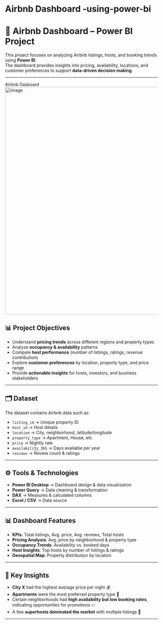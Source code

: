 # Airbnb Dashboard -using-power-bi
# 🏡 Airbnb Dashboard – Power BI Project

This project focuses on analyzing Airbnb listings, hosts, and booking trends using **Power BI**.  
The dashboard provides insights into pricing, availability, locations, and customer preferences to support **data-driven decision making**.  

---
Airbnb Dasboard
<img width="1326" height="748" alt="image" src="https://github.com/user-attachments/assets/4f0ec80f-f012-40fc-80e5-e8c1132b8357" />


## 📊 Project Objectives
- Understand **pricing trends** across different regions and property types  
- Analyze **occupancy & availability** patterns  
- Compare **host performance** (number of listings, ratings, revenue contribution)  
- Explore **customer preferences** by location, property type, and price range  
- Provide **actionable insights** for hosts, investors, and business stakeholders  

---

## 🗂️ Dataset
The dataset contains Airbnb data such as:
- `listing_id` → Unique property ID  
- `host_id` → Host details  
- `location` → City, neighborhood, latitude/longitude  
- `property_type` → Apartment, House, etc.  
- `price` → Nightly rate  
- `availability_365` → Days available per year  
- `reviews` → Review count & ratings   

---

## ⚙️ Tools & Technologies
- **Power BI Desktop** → Dashboard design & data visualization  
- **Power Query** → Data cleaning & transformation  
- **DAX** → Measures & calculated columns  
- **Excel / CSV** → Data source  

---

## 📊 Dashboard Features
- **KPIs**: Total listings, Avg. price, Avg. reviews, Total hosts  
- **Pricing Analysis**: Avg. price by neighborhood & property type  
- **Occupancy Trends**: Availability vs. booked days  
- **Host Insights**: Top hosts by number of listings & ratings  
- **Geospatial Map**: Property distribution by location  

---


## 🚀 Key Insights
- **City X** had the highest average price per night 💰  
- **Apartments** were the most preferred property type 🏢  
- Certain neighborhoods had **high availability but low booking rates**, indicating opportunities for promotions 📈  
- A few **superhosts dominated the market** with multiple listings 🌟  

---

